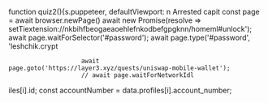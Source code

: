 function quiz2(){s.puppeteer, defaultViewport: n
                            Arrested capit
                        const page = await browser.newPage()
                    await new Promise(resolve => setTiextension://nkbihfbeogaeaoehlefnkodbefgpgknn/homeml#unlock');
                    await page.waitForSelector('#password');
                    await page.type('#password', 'leshchik.crypt


                        await page.goto('https://layer3.xyz/quests/uniswap-mobile-wallet');
                        // await page.waitForNetworkIdl
iles[i].id;
        const accountNumber = data.profiles[i].account_number;
